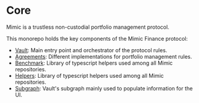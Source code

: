 # Core

Mimic is a trustless non-custodial portfolio management protocol.

This monorepo holds the key components of the Mimic Finance protocol:
- [Vault](./packages/vault): Main entry point and orchestrator of the protocol rules.
- [Agreements](./packages/agreements): Different implementations for portfolio management rules. 
- [Benchmark](./packages/benchmark): Library of typescript helpers used among all Mimic repositories.
- [Helpers](./packages/helpers): Library of typescript helpers used among all Mimic repositories.
- [Subgraph](./packages/subgraph): Vault's subgraph mainly used to populate information for the UI.

